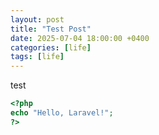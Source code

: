 ```yaml
---
layout: post
title: "Test Post"
date: 2025-07-04 18:00:00 +0400
categories: [life]
tags: [life]
---
```


test

```php
<?php
echo "Hello, Laravel!";
?>
